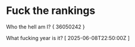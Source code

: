 # Fuck the rankings

Who the hell am I?
{ 36050242 }

What fucking year is it?
[ 2025-06-08T22:50:00Z ]
